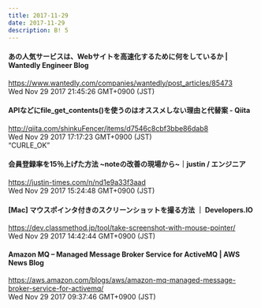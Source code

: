 ```yaml
---
title: 2017-11-29
date: 2017-11-29
description: B! 5
---
```


#### あの人気サービスは、Webサイトを高速化するために何をしているか | Wantedly Engineer Blog
https://www.wantedly.com/companies/wantedly/post_articles/85473<br>
Wed Nov 29 2017 21:45:26 GMT+0900 (JST)<br>


#### APIなどにfile_get_contents()を使うのはオススメしない理由と代替案 - Qiita
http://qiita.com/shinkuFencer/items/d7546c8cbf3bbe86dab8<br>
Wed Nov 29 2017 17:17:23 GMT+0900 (JST)<br>
“CURLE_OK”


#### 会員登録率を15％上げた方法 ~noteの改善の現場から~｜justin / エンジニア
https://justin-times.com/n/nd1e9a33f3aad<br>
Wed Nov 29 2017 15:24:48 GMT+0900 (JST)<br>


#### [Mac] マウスポインタ付きのスクリーンショットを撮る方法 ｜ Developers.IO
https://dev.classmethod.jp/tool/take-screenshot-with-mouse-pointer/<br>
Wed Nov 29 2017 14:42:44 GMT+0900 (JST)<br>


#### Amazon MQ – Managed Message Broker Service for ActiveMQ | AWS News Blog
https://aws.amazon.com/blogs/aws/amazon-mq-managed-message-broker-service-for-activemq/<br>
Wed Nov 29 2017 09:37:46 GMT+0900 (JST)<br>


